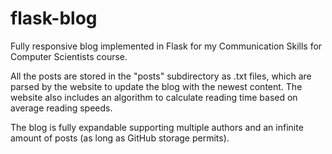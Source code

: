 # flask-blog
Fully responsive blog implemented in Flask for my Communication Skills for Computer Scientists course. 

All the posts are stored in the "posts" subdirectory as .txt files, which are parsed by the website to update the blog with the newest content. The website also includes an algorithm to calculate reading time based on average reading speeds. 

The blog is fully expandable supporting multiple authors and an infinite amount of posts (as long as GitHub storage permits).

